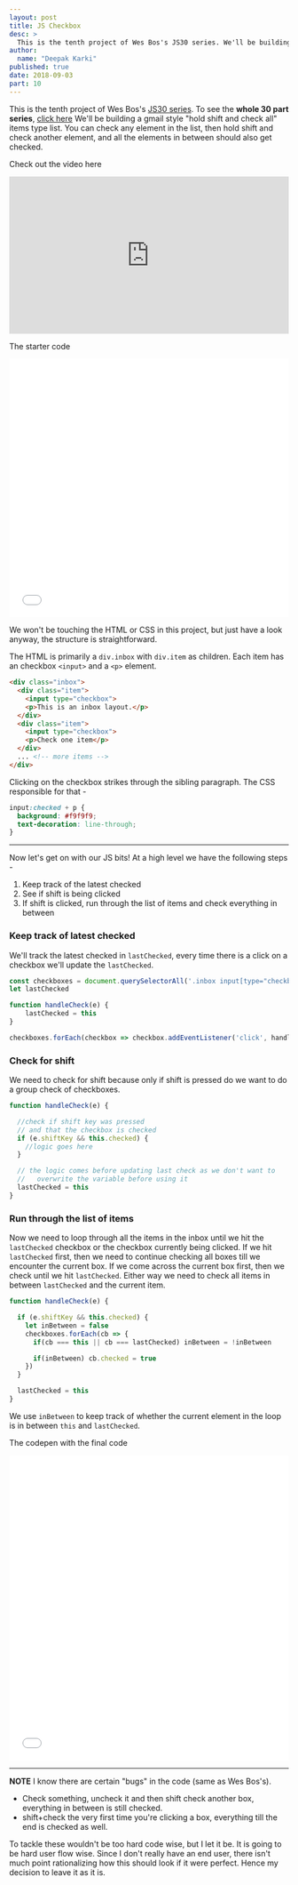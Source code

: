 ```yaml
---
layout: post
title: JS Checkbox
desc: >
  This is the tenth project of Wes Bos's JS30 series. We'll be building a gmail style "hold shift and check all" items type list. You can check any element in the list, then hold shift and check another element, and all the elements in between should also get checked.
author:
  name: "Deepak Karki"
published: true
date: 2018-09-03
part: 10
---
```



This is the tenth project of Wes Bos's [JS30 series](https://javascript30.com/friend/DISCOVERDEV). To see the **whole 30 part series**, [click here](../)
We'll be building a gmail style "hold shift and check all" items type list. You can check any element in the list, then hold shift and check another element, and all the elements in between should also get checked.

Check out the video here 

<style>.embed-container { position: relative; padding-bottom: 56.25%; height: 0; overflow: hidden; max-width: 100%; } .embed-container iframe, .embed-container object, .embed-container embed { position: absolute; top: 0; left: 0; width: 100%; height: 100%; }</style><div class='embed-container'><iframe src='https://www.youtube.com/embed/RIPYsKx1iiU' frameborder='0' allowfullscreen></iframe></div>

The starter code

<iframe height='465' scrolling='no' title='JS30-10-select-checkbox-a' src='//codepen.io/deepakkarki/embed/WyzZzy/?height=265&theme-id=dark&default-tab=html,result&embed-version=2' frameborder='no' allowtransparency='true' allowfullscreen='true' style='width: 100%;'>See the Pen <a href='https://codepen.io/deepakkarki/pen/WyzZzy/'>JS30-10-select-checkbox-a</a> by Deepak Karki (<a href='https://codepen.io/deepakkarki'>@deepakkarki</a>) on <a href='https://codepen.io'>CodePen</a>.
</iframe>

We won't be touching the HTML or CSS in this project, but just have a look anyway, the structure is straightforward. 

The HTML is primarily a `div.inbox` with `div.item` as children. Each item has an checkbox `<input>` and a `<p>` element.

```html
<div class="inbox">
  <div class="item">
    <input type="checkbox">
    <p>This is an inbox layout.</p>
  </div>
  <div class="item">
    <input type="checkbox">
    <p>Check one item</p>
  </div>
  ... <!-- more items -->
</div>
```

Clicking on the checkbox strikes through the sibling paragraph. The CSS responsible for that -

```css
input:checked + p {
  background: #f9f9f9;
  text-decoration: line-through;
}
```

-----

Now let's get on with our JS bits! At a high level we have the following steps -

1. Keep track of the latest checked
2. See if shift is being clicked
3. If shift is clicked, run through the list of items and check everything in between


### Keep track of latest checked

We'll track the latest checked in `lastChecked`, every time there is a click on a checkbox we'll update the `lastChecked`.

```js
const checkboxes = document.querySelectorAll('.inbox input[type="checkbox"]')
let lastChecked

function handleCheck(e) {
    lastChecked = this
}

checkboxes.forEach(checkbox => checkbox.addEventListener('click', handleCheck))
```


### Check for shift

We need to check for shift because only if shift is pressed do we want to do a group check of checkboxes.

```js
function handleCheck(e) {

  //check if shift key was pressed 
  // and that the checkbox is checked
  if (e.shiftKey && this.checked) {
    //logic goes here
  }

  // the logic comes before updating last check as we don't want to 
  //   overwrite the variable before using it
  lastChecked = this
}
```


### Run through the list of items

Now we need to loop through all the items in the inbox until we hit the `lastChecked` checkbox or the checkbox currently being clicked. If we hit `lastChecked` first, then we need to continue checking all boxes till we encounter the current box. If we come across the current box first, then we check until we hit `lastChecked`. Either way we need to check all items in between `lastChecked` and the current item.

```js
function handleCheck(e) {

  if (e.shiftKey && this.checked) {
    let inBetween = false
    checkboxes.forEach(cb => {
      if(cb === this || cb === lastChecked) inBetween = !inBetween

      if(inBetween) cb.checked = true
    })
  }

  lastChecked = this
}
```

We use `inBetween` to keep track of whether the current element in the loop is in between `this` and `lastChecked`.

The codepen with the final code

<iframe height='549' scrolling='no' title='JS30-10-select-checkbox-b' src='//codepen.io/deepakkarki/embed/oyqoqp/?height=549&theme-id=dark&default-tab=js,result&embed-version=2' frameborder='no' allowtransparency='true' allowfullscreen='true' style='width: 100%;'>See the Pen <a href='https://codepen.io/deepakkarki/pen/oyqoqp/'>JS30-10-select-checkbox-b</a> by Deepak Karki (<a href='https://codepen.io/deepakkarki'>@deepakkarki</a>) on <a href='https://codepen.io'>CodePen</a>.
</iframe>

-----

**NOTE** I know there are certain "bugs" in the code (same as Wes Bos's). 

* Check something, uncheck it and then shift check another box, everything in between is still checked.
* shift+check the very first time you're clicking a box, everything till the end is checked as well.

To tackle these wouldn't be too hard code wise, but I let it be. It is going to be hard user flow wise. Since I don't really have an end user, there isn't much point rationalizing how this should look if it were perfect. Hence my decision to leave it as it is.